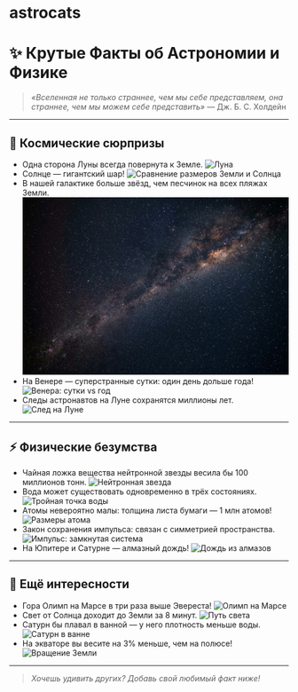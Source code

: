 # astrocats

# ✨ Крутые Факты об Астрономии и Физике

> _«Вселенная не только страннее, чем мы себе представляем, она страннее, чем мы можем себе представить»_ — Дж. Б. С. Холдейн

---

## 🚀 Космические сюрпризы

- Одна сторона Луны всегда повернута к Земле.
  ![Луна](images/moon-locked.png)
- Солнце — гигантский шар!
  ![Сравнение размеров Земли и Солнца](images/sun-vs-earth.png)
- В нашей галактике больше звёзд, чем песчинок на всех пляжах Земли.
  ![Млечный Путь](images/milky-way.png)
- На Венере — суперстранные сутки: один день дольше года!
  ![Венера: сутки vs год](images/venus-day-year.png)
- Следы астронавтов на Луне сохранятся миллионы лет.
  ![След на Луне](images/moon-footprint.png)

---

## ⚡️ Физические безумства

- Чайная ложка вещества нейтронной звезды весила бы 100 миллионов тонн.
  ![Нейтронная звезда](images/neutron-star.png)
- Вода может существовать одновременно в трёх состояниях.
  ![Тройная точка воды](images/triple-point.png)
- Атомы невероятно малы: толщина листа бумаги — 1 млн атомов!
  ![Размеры атома](images/atom-size.png)
- Закон сохранения импульса: связан с симметрией пространства.
  ![Импульс: замкнутая система](images/momentum.png)
- На Юпитере и Сатурне — алмазный дождь!
  ![Дождь из алмазов](images/diamond-rain.png)

---

## 🌌 Ещё интересности

- Гора Олимп на Марсе в три раза выше Эвереста!
  ![Олимп на Марсе](images/olympus-mons.png)
- Свет от Солнца доходит до Земли за 8 минут.
  ![Путь света](images/light-path.png)
- Сатурн бы плавал в ванной — у него плотность меньше воды.
  ![Сатурн в ванне](images/saturn-bath.png)
- На экваторе вы весите на 3% меньше, чем на полюсе!
  ![Вращение Земли](images/equator-weight.png)

---

> *Хочешь удивить других? Добавь свой любимый факт ниже!*
